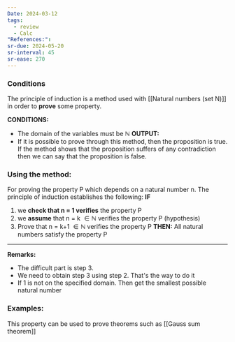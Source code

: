 ```yaml
---
Date: 2024-03-12
tags:
  - review
  - Calc
"References:":
sr-due: 2024-05-20
sr-interval: 45
sr-ease: 270
---
```

### Conditions
The principle of induction is a method used with [[Natural numbers (set N)]] in order to **prove** some property. 

**CONDITIONS:**
+ The domain of the variables must be $\mathbb{N}$
**OUTPUT:**
+ If it is possible to prove through this method, then the proposition is true. If the method shows that the proposition suffers of any contradiction then we can say that the proposition is false.
### Using the method: 
For proving the property P which depends on a natural number n. The principle of induction establishes the following: 
**IF**
1. we **check that n = 1 verifies** the property P
2. we **assume** that n = k  $\in \mathbb{N}$ verifies the property P (hypothesis)
3.  Prove that n = k+1 $\in \mathbb{N}$ verifies the property P
**THEN:**
All natural numbers satisfy the property P

---
**Remarks:**
+ The difficult part is step 3. 
+ We need to obtain step 3 using step 2. That's the way to do it
+ If 1 is not on the specified domain. Then get the smallest possible natural number
### Examples: 
This property can be used to prove theorems such as [[Gauss sum theorem]]